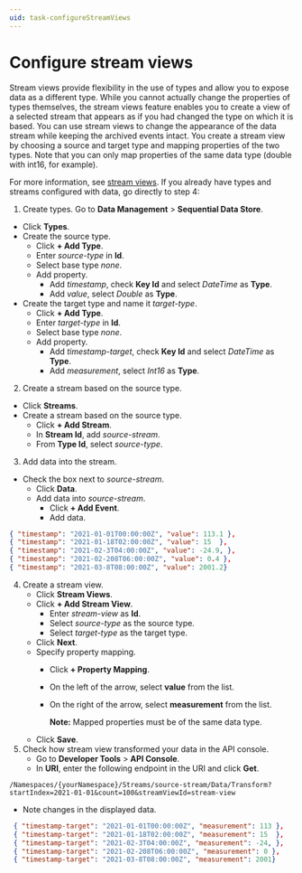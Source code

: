 ```yaml
---
uid: task-configureStreamViews
---
```


# Configure stream views
Stream views provide flexibility in the use of types and allow you to expose data as a different type. 
While you cannot actually change the properties of types themselves, the stream views feature enables you to create a view of a selected stream that appears as if you had changed the type on which it is based.
You can use stream views to change the appearance of the data stream while keeping the archived events intact. 
You create a stream view by choosing a source and target type and mapping properties of the two types.
Note that you can only map properties of the same data type (double with int16, for example).

For more information, see [stream views](xref:WhatOCSdoes#stream-views).
If you already have types and streams configured with data, go directly to step 4:

1. Create types. Go to **Data Management** > **Sequential Data Store**.
  - Click **Types**.
  - Create the source type. 
      - Click **+ Add Type**.
      - Enter *source-type* in **Id**.
      - Select base type *none*.
      - Add property.
        - Add *timestamp*, check **Key Id** and select *DateTime* as **Type**.
        - Add *value*, select *Double* as **Type**.
  - Create the target type and name it *target-type*.
      - Click **+ Add Type**.
      - Enter *target-type* in **Id**.
      - Select base type *none*.
      - Add property.
        - Add *timestamp-target*, check **Key Id** and select *DateTime* as **Type**.
        - Add *measurement*, select *Int16* as **Type**. 

2. Create a stream based on the source type.
  - Click **Streams**.
  - Create a stream based on the source type.
    - Click **+ Add Stream**. 
    - In **Stream Id**, add *source-stream*.
    - From **Type Id**, select *source-type*.
 
3. Add data into the stream. 
  - Check the box next to *source-stream*.
    - Click **Data**.
    - Add data into *source-stream*.
      - Click **+ Add Event**.
      - Add data. 
   ```json
 { "timestamp": "2021-01-01T00:00:00Z", "value": 113.1 },
 { "timestamp": "2021-01-18T02:00:00Z", "value": 15  }, 
 { "timestamp": "2021-02-3T04:00:00Z", "value": -24.9, }, 
 { "timestamp": "2021-02-208T06:00:00Z", "value": 0.4 }, 
 { "timestamp": "2021-03-8T08:00:00Z", "value": 2001.2}
  ```
4. Create a stream view.
   - Click **Stream Views**.
   - Click **+ Add Stream View**.
     - Enter *stream-view* as **Id**.
     - Select *source-type* as the source type.
     - Select *target-type* as the target type.
   - Click **Next**. 
   - Specify property mapping. 
     - Click **+ Property Mapping**.
     - On the left of the arrow, select **value** from the list.  
     - On the right of the arrow, select **measurement** from the list.
   
        **Note:** Mapped properties must be of the same data type. 
   - Click **Save**.
5. Check how stream view transformed your data in the API console. 
   - Go to **Developer Tools** > **API Console**.
   - In **URI**, enter the following endpoint in the URI and click **Get**.
```text
/Namespaces/{yourNamespace}/Streams/source-stream/Data/Transform?startIndex=2021-01-01&count=100&streamViewId=stream-view
```
  - Note changes in the displayed data.
  
```json
 { "timestamp-target": "2021-01-01T00:00:00Z", "measurement": 113 },
 { "timestamp-target": "2021-01-18T02:00:00Z", "measurement": 15  }, 
 { "timestamp-target": "2021-02-3T04:00:00Z", "measurement": -24, }, 
 { "timestamp-target": "2021-02-208T06:00:00Z", "measurement": 0 }, 
 { "timestamp-target": "2021-03-8T08:00:00Z", "measurement": 2001}
``` 